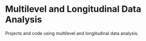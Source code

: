 # Multilevel and Longitudinal Data Analysis
Projects and code using multilevel and longitudinal data analysis.
